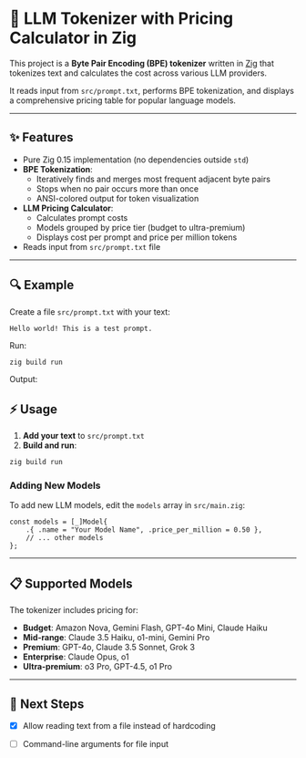 # 🧩 LLM Tokenizer with Pricing Calculator in Zig

This project is a **Byte Pair Encoding (BPE) tokenizer** written in [Zig](https://ziglang.org) that tokenizes text and calculates the cost across various LLM providers.

It reads input from `src/prompt.txt`, performs BPE tokenization, and displays a comprehensive pricing table for popular language models.

---

## ✨ Features

- Pure Zig 0.15 implementation (no dependencies outside `std`)
- **BPE Tokenization**:
  - Iteratively finds and merges most frequent adjacent byte pairs
  - Stops when no pair occurs more than once
  - ANSI-colored output for token visualization
- **LLM Pricing Calculator**:
  - Calculates prompt costs
  - Models grouped by price tier (budget to ultra-premium)
  - Displays cost per prompt and price per million tokens
- Reads input from `src/prompt.txt` file

---

## 🔍 Example

Create a file `src/prompt.txt` with your text:

```
Hello world! This is a test prompt.
```

Run:

```bash
zig build run
```

Output:


## ⚡ Usage

1. **Add your text** to `src/prompt.txt`
2. **Build and run**:
 ```bash
 zig build run
 ```

### Adding New Models

To add new LLM models, edit the `models` array in `src/main.zig`:

```zig
const models = [_]Model{
    .{ .name = "Your Model Name", .price_per_million = 0.50 },
    // ... other models
};
```

---

## 📋 Supported Models

The tokenizer includes pricing for:
- **Budget**: Amazon Nova, Gemini Flash, GPT-4o Mini, Claude Haiku
- **Mid-range**: Claude 3.5 Haiku, o1-mini, Gemini Pro
- **Premium**: GPT-4o, Claude 3.5 Sonnet, Grok 3
- **Enterprise**: Claude Opus, o1
- **Ultra-premium**: o3 Pro, GPT-4.5, o1 Pro

---

## 🚀 Next Steps

* [x] Allow reading text from a file instead of hardcoding
* [ ] Command-line arguments for file input

